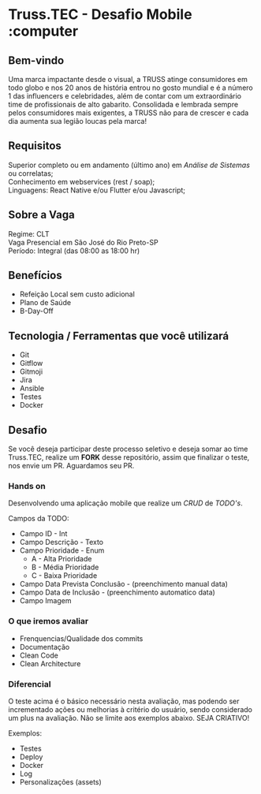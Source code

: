 # Truss.TEC - Desafio Mobile :computer

## Bem-vindo

Uma marca impactante desde o visual, a TRUSS atinge consumidores em todo globo e nos 20 anos de história entrou no gosto mundial e é a número 1 das influencers e celebridades, além de contar com um extraordinário time de profissionais de alto gabarito. Consolidada e lembrada sempre pelos consumidores mais exigentes, a TRUSS não para de crescer e cada dia aumenta sua legião loucas pela marca!

## Requisitos

Superior completo ou em andamento (último ano) em _Análise de Sistemas_ ou correlatas;<br>
Conhecimento em webservices (rest / soap);<br>
Linguagens: React Native e/ou Flutter e/ou Javascript;<br>

## Sobre a Vaga

Regime: CLT<br>
Vaga Presencial em São José do Rio Preto-SP<br>
Período: Integral (das 08:00 as 18:00 hr)<br>

## Benefícios

* Refeição Local sem custo adicional
* Plano de Saúde
* B-Day-Off

## Tecnologia / Ferramentas que você utilizará

* Git
* Gitflow
* Gitmoji
* Jira
* Ansible
* Testes
* Docker

## Desafio

Se você deseja participar deste processo seletivo e deseja somar ao time Truss.TEC, realize um **FORK** desse repositório, assim que finalizar o teste, nos envie um PR. Aguardamos seu PR.

### Hands on

Desenvolvendo uma aplicação mobile que realize um _CRUD_ de _TODO's_.

Campos da TODO:

* Campo ID - Int
* Campo Descrição - Texto
* Campo Prioridade - Enum
  * A - Alta Prioridade
  * B - Média Prioridade
  * C - Baixa Prioridade
* Campo Data Prevista Conclusão - (preenchimento manual data)
* Campo Data de Inclusão - (preenchimento automatico data)
* Campo Imagem

### O que iremos avaliar

* Frenquencias/Qualidade dos commits
* Documentação
* Clean Code
* Clean Architecture

### Diferencial

O teste acima é o básico necessário nesta avaliação, mas podendo ser incrementado ações ou melhorias à critério do usuário, sendo considerado um plus na avaliação. Não se limite aos exemplos abaixo. SEJA CRIATIVO!

Exemplos:

* Testes
* Deploy
* Docker
* Log
* Personalizações (assets)
